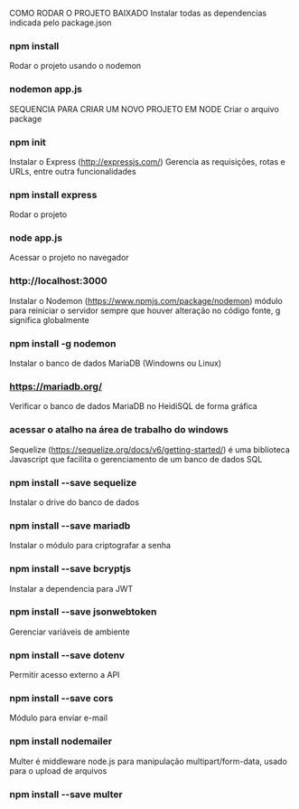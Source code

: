 COMO RODAR O PROJETO BAIXADO
Instalar todas as dependencias indicada pelo package.json
### npm install

Rodar o projeto usando o nodemon 
### nodemon app.js




SEQUENCIA PARA CRIAR UM NOVO PROJETO EM NODE
Criar o arquivo package
### npm init

Instalar o Express (http://expressjs.com/) Gerencia as requisições, rotas e URLs, entre outra funcionalidades
### npm install express

Rodar o projeto 
### node app.js

Acessar o projeto no navegador
### http://localhost:3000

Instalar o Nodemon (https://www.npmjs.com/package/nodemon) módulo para reiniciar o servidor sempre que houver alteração no código fonte, g significa globalmente
### npm install -g nodemon

Instalar o banco de dados MariaDB (Windowns ou Linux)
### https://mariadb.org/

Verificar o banco de dados MariaDB no HeidiSQL de forma gráfica
### acessar o atalho na área de trabalho do windows

Sequelize (https://sequelize.org/docs/v6/getting-started/) é uma biblioteca Javascript que facilita o gerenciamento de um banco de dados SQL
### npm install --save sequelize

Instalar o drive do banco de dados
### npm install --save mariadb

Instalar o módulo para criptografar a senha
### npm install --save bcryptjs

Instalar a dependencia para JWT
### npm install --save jsonwebtoken

Gerenciar variáveis de ambiente
### npm install --save dotenv

Permitir acesso externo a API
### npm install --save cors

Módulo para enviar e-mail
### npm install nodemailer

Multer é middleware node.js para manipulação
multipart/form-data, usado para o upload de arquivos
### npm install --save multer